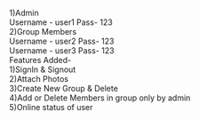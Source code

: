 1)Admin                                                                                                                                        
      Username - user1   Pass- 123                                                                                                            
2)Group Members                                                                                                                                
       Username - user2   Pass- 123                                                                                                           
       Username - user3   Pass- 123                                                                                                           
Features Added-                                                                                                                               
      1)SignIn & Signout                                                                                                                      
      2)Attach Photos                                                                                                                         
      3)Create New Group & Delete                                                                                                             
      4)Add or Delete Members in group only by admin                                                                                          
      5)Online status of user
 
